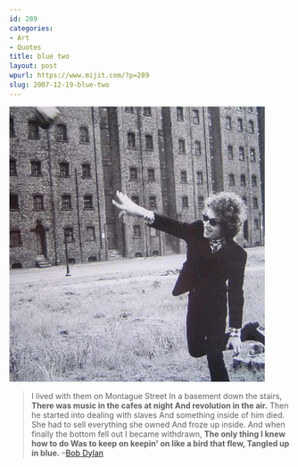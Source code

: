 ```yaml
---
id: 289
categories:
- Art
- Quotes
title: blue two
layout: post
wpurl: https://www.mijit.com/?p=289
slug: 2007-12-19-blue-two
---
```

<a href='https://flickr.com/photos/schnappi/48289609' title='spaceball.png'><img src='/images/2007/12/spaceball.png' alt='spaceball.png' /></a>
<blockquote>I lived with them on Montague Street
In a basement down the stairs,
<strong>There was music in the cafes at night
And revolution in the air.</strong>
Then he started into dealing with slaves
And something inside of him died.
She had to sell everything she owned
And froze up inside.
And when finally the bottom fell out
I became withdrawn,
<strong>The only thing I knew how to do
Was to keep on keepin' on like a bird that flew,
Tangled up in blue.</strong>
–<a href="https://www.bobdylan.com/songs/tangled.html">Bob Dylan</a></blockquote>

